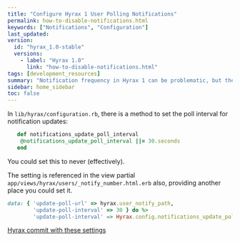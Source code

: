 ```yaml
---
title: "Configure Hyrax 1 User Polling Notifications"
permalink: how-to-disable-notifications.html
keywords: ["Notifications", "Configuration"]
last_updated:
version:
  id: "hyrax_1.0-stable"
  versions:
    - label: "Hyrax 1.0"
      link: "how-to-disable-notifications.html"
tags: [development_resources]
summary: "Notification frequency in Hyrax 1 can be problematic, but there are options to change or disable the polling interval"
sidebar: home_sidebar
toc: false
---
```


In `lib/hyrax/configuration.rb`, there is a method to set the poll interval for notification updates:

```ruby
   def notifications_update_poll_interval
    @notifications_update_poll_interval ||= 30.seconds
   end
```

You could set this to never (effectively).

The setting is referenced in the view partial `app/views/hyrax/users/_notify_number.html.erb` also, providing another place you could set it.

```ruby
data: { 'update-poll-url' => hyrax.user_notify_path,
        'update-poll-interval' => 30 } do %>
        'update-poll-interval' => Hyrax.config.notifications_update_poll_interval }
```

[Hyrax commit with these settings](https://github.com/samvera/hyrax/commit/4c60143900a02c19419f1ccef7d34068e1ef004e)
